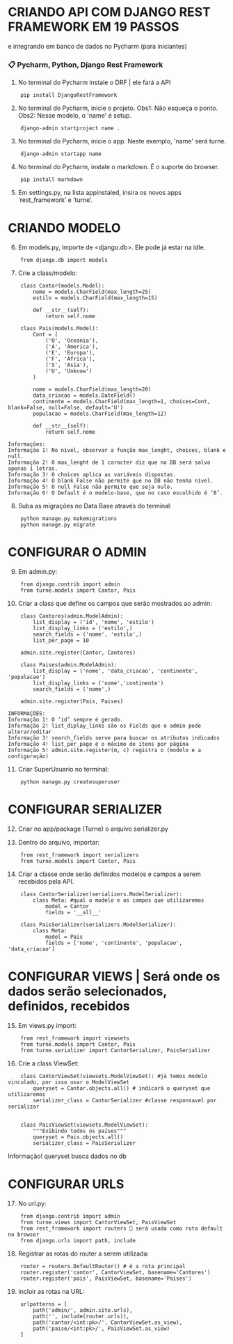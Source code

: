 # CRIANDO API COM DJANGO REST FRAMEWORK EM 19 PASSOS 

e integrando em banco de dados no Pycharm (para iniciantes)

### 📋 Pycharm, Python, Django Rest Framework


1. No terminal do Pycharm instale o DRF | ele fará a API

```
    pip install DjangoRestFramework
```


2. No terminal do Pycharm, inicie o projeto. Obs1: Não esqueça o ponto. Obs2: Nesse modelo, o 'name' é setup.

```
    django-admin startproject name .
```


3. No terminal do Pycharm, inicie o app. Neste exemplo, 'name' será turne.

```
    django-admin startapp name
```


4. No terminal do Pycharm, instale o markdown. É o suporte do browser.

```
    pip install markdown
```


5. Em settings.py, na lista appinstaled, insira os novos apps ‘rest_framework’ e ‘turne’.


# CRIANDO MODELO


6. Em models.py, importe <models> de <django.db>. Ele pode já estar na idle. 

```
    from django.db import models
```


7. Crie a class/modelo:

```
    class Cantor(models.Model):
        nome = models.CharField(max_length=25)
        estilo = models.CharField(max_length=15)

        def __str__(self):
            return self.nome

    class Pais(models.Model):
        Cont = (
            ('O', 'Oceania'),
            ('A', 'America'),
            ('E', 'Europa'),
            ('F', 'Africa'),
            ('S', 'Asia'),
            ('U', 'Unknow')
        )

        nome = models.CharField(max_length=20)
        data_criacao = models.DateField()
        continente = models.CharField(max_length=1, choices=Cont, blank=False, null=False, default='U')
        populacao = models.CharField(max_length=12)

        def __str__(self):
            return self.nome
```

    
```
Informações:
Informação 1! No nível, observar a função max_lenght, choices, blank e null. 
Informação 2! O max_lenght de 1 caracter diz que no DB será salvo apenas 1 letras.
Informação 3! O choices aplica as variáveis dispostas.
Informação 4! O blank False não permite que no DB não tenha nível.
Informação 5! O null False não permite que seja nulo.
Informação 6! O Default é o modelo-base, que no caso escolhido é ‘B’.
```
    
8. Suba as migrações no Data Base através do terminal:

```
    python manage.py makemigrations
    python manage.py migrate
```
    
# CONFIGURAR O ADMIN

9. Em admin.py:

```    
    from django.contrib import admin
    from turne.models import Cantor, Pais
```
    
10. Criar a class que define os campos que serão mostrados ao admin:
```
    class Cantores(admin.ModelAdmin):
        list_display = ('id', 'nome', 'estilo')
        list_display_links = ('estilo',)
        search_fields = ('nome', 'estilo',)
        list_per_page = 10

    admin.site.register(Cantor, Cantores)

    class Paises(admin.ModelAdmin):
        list_display = ('nome', 'data_criacao', 'continente', 'populacao')
        list_display_links = ('nome','continente')
        search_fields = ('nome',)

    admin.site.register(Pais, Paises)
```
```
INFORMAÇÕES:
Informação 1! O ‘id’ sempre é gerado.
Informação 2! list_diplay_links são os Fields que o admin pode alterar/editar
Informação 3! search_fields serve para buscar os atributos indicados
Informação 4! list_per_page é o máximo de itens por página 
Informação 5! admin.site.register(m, c) registra o (modelo e a configuração)
```
    
11. Criar SuperUsuario no terminal:
```
    python manage.py createsuperuser
```
    
# CONFIGURAR SERIALIZER

12. Criar no app/package (Turne) o arquivo serializer.py

13. Dentro do arquivo, importar:
    
```
    from rest_framework import serializers
    from turne.models import Cantor, Pais
```
    
14. Criar a classe onde serão definidos modelos e campos a serem recebidos pela API.
    
```
    class CantorSerializer(serializers.ModelSerializer):
        class Meta: #qual o modelo e os campos que utilizaremos
            model = Cantor
            fields = '__all__'

    class PaisSerializer(serializers.ModelSerializer):
        class Meta:
            model = Pais
            fields = ['nome', 'continente', 'populacao', 'data_criacao']
```
    
# CONFIGURAR VIEWS | Será onde os dados serão selecionados, definidos, recebidos

15. Em views.py import:
    
```  
    from rest_framework import viewsets
    from turne.models import Cantor, Pais
    from turne.serializer import CantorSerializer, PaisSerializer
```
16. Crie a class ViewSet:

```
    class CantorViewSet(viewsets.ModelViewSet): #já temos modelo vinculado, por isso usar o ModelViewSet
        queryset = Cantor.objects.all() # indicará o queryset que utilizaremos
        serializer_class = CantorSerializer #classe responsavel por serializar


    class PaisViewSet(viewsets.ModelViewSet):
        """Exibindo todos os países"""
        queryset = Pais.objects.all()
        serializer_class = PaisSerializer
```
    
Informação! queryset busca dados no db

# CONFIGURAR URLS

17. No url.py:

```
    from django.contrib import admin
    from turne.views import CantorViewSet, PaisViewSet
    from rest_framework import routers  será usada como rota default no browser
    from django.urls import path, include
```
    
18. Registrar as rotas do router a serem utilizada:

```
    router = routers.DefaultRouter() # é a rota principal
    router.register('cantor', CantorViewSet, basename='Cantores')
    router.register('pais', PaisViewSet, basename='Paises')
```
    
19. Incluir as rotas na URL:
```
    urlpatterns = [
        path('admin/', admin.site.urls),
        path('', include(router.urls)),
        path('cantor/<int:pk>/', CantorViewSet.as_view),
        path('paise/<int:pk>/', PaisViewSet.as_view)
    ]
```
